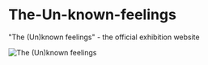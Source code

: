 # The-Un-known-feelings
"The (Un)known feelings" - the official exhibition website

![The (Un)known feelings](https://user-images.githubusercontent.com/79531793/145464128-94219870-5fe9-4e54-a21a-e5dacc486750.PNG)


